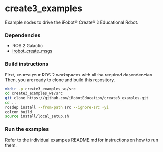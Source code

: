 # create3_examples

Example nodes to drive the iRobot® Create® 3 Educational Robot.

### Dependencies

 - ROS 2 Galactic
 - [irobot_create_msgs](https://github.com/iRobotEducation/irobot_create_msgs)


### Build instructions

First, source your ROS 2 workspaces with all the required dependencies.
Then, you are ready to clone and build this repository.

```sh
mkdir -p create3_examples_ws/src
cd create3_examples_ws/src
git clone https://github.com/iRobotEducation/create3_examples.git
cd ..
rosdep install --from-path src --ignore-src -yi
colcon build
source install/local_setup.sh
```

### Run the examples

Refer to the individual examples README.md for instructions on how to run them.

